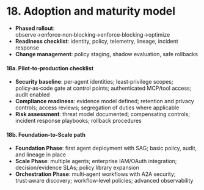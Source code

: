 # 18. Adoption and maturity model
- **Phased rollout**: observe→enforce‑non‑blocking→enforce‑blocking→optimize
- **Readiness checklist**: identity, policy, telemetry, lineage, incident response
- **Change management**: policy staging, shadow evaluation, safe rollbacks

#### 18a. Pilot‑to‑production checklist
- **Security baseline**: per‑agent identities; least‑privilege scopes; policy‑as‑code gate at control points; authenticated MCP/tool access; audit enabled
- **Compliance readiness**: evidence model defined; retention and privacy controls; access reviews; segregation of duties where applicable
- **Risk assessment**: threat model documented; compensating controls; incident response playbooks; rollback procedures

#### 18b. Foundation‑to‑Scale path
- **Foundation Phase**: first agent deployment with SAG; basic policy, audit, and lineage in place
- **Scale Phase**: multiple agents; enterprise IAM/OAuth integration; decision/evidence SLAs; policy library expansion
- **Orchestration Phase**: multi‑agent workflows with A2A security; trust‑aware discovery; workflow‑level policies; advanced observability

